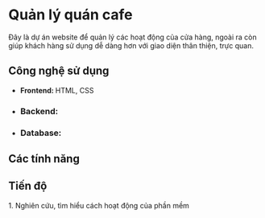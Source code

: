 <h1>Quản lý quán cafe</h1>
<t>Đây là dự án website để quản lý các hoạt động của cửa hàng, ngoài ra còn giúp khách hàng sử dụng dễ dàng hơn với giao diện thân thiện, trực quan. </t>

<h2>Công nghệ sử dụng</h2>
<ul>
  <li><b>Frontend: </b> <t>HTML, CSS</t></li>
  <li><h3>Backend: </h3></li>
  <li><h3>Database: </h3></li>
</ul>

<h2>Các tính năng</h2>




<h2>Tiến độ</h2>
1. Nghiên cứu, tìm hiểu cách hoạt động của phần mềm


